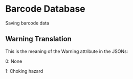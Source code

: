# Barcode Database
Saving barcode data

## Warning Translation
This is the meaning of the Warning attribute in the JSONs:

0: None


1: Choking hazard
